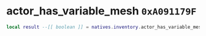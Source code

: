# actor_has_variable_mesh `0xA091179F`

```lua
local result --[[ boolean ]] = natives.inventory.actor_has_variable_mesh(_actor --[[ number ]], _id --[[ number ]])
```